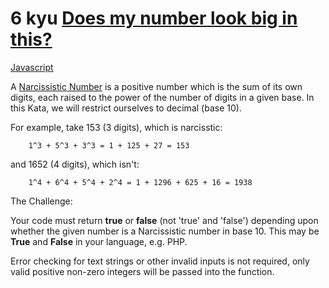 # 6 kyu [Does my number look big in this?](https://www.codewars.com/kata/5287e858c6b5a9678200083c)

<!-- START LANGUAGE_LINKS -->

[Javascript](./javascript.js)

<!-- END LANGUAGE_LINKS -->

A [Narcissistic Number](https://en.wikipedia.org/wiki/Narcissistic_number) is a positive number which is the sum of its own digits, each raised to the power of the number of digits in a given base. In this Kata, we will restrict ourselves to decimal (base 10).

For example, take 153 (3 digits), which is narcisstic:
```
    1^3 + 5^3 + 3^3 = 1 + 125 + 27 = 153
```
and 1652 (4 digits), which isn't:
```
    1^4 + 6^4 + 5^4 + 2^4 = 1 + 1296 + 625 + 16 = 1938
```

The Challenge:

Your code must return **true** or **false** (not 'true' and 'false') depending upon whether the given number is a Narcissistic number in base 10. 
This may be **True** and **False** in your language, e.g. PHP. 

Error checking for text strings or other invalid inputs is not required, only valid positive non-zero integers will be passed into the function. 

